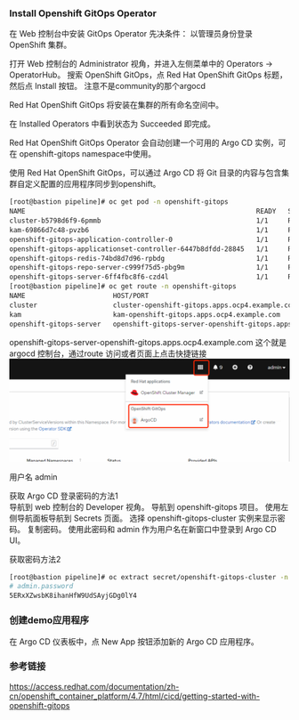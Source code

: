 

### Install Openshift GitOps Operator 
在 Web 控制台中安装 GitOps Operator
先决条件： 以管理员身份登录 OpenShift 集群。

打开 Web 控制台的 Administrator 视角，并进入左侧菜单中的 Operators → OperatorHub。
搜索 OpenShift GitOps，点 Red Hat OpenShift GitOps 标题，然后点 Install 按钮。
注意不是community的那个argocd  

Red Hat OpenShift GitOps 将安装在集群的所有命名空间中。

在 Installed Operators 中看到状态为 Succeeded 即完成。  

Red Hat OpenShift GitOps Operator 会自动创建一个可用的 Argo CD 实例，可在 openshift-gitops namespace中使用。

使用 Red Hat OpenShift GitOps，可以通过 Argo CD 将 Git 目录的内容与包含集群自定义配置的应用程序同步到openshift。

```bash
[root@bastion pipeline]# oc get pod -n openshift-gitops 
NAME                                                          READY   STATUS    RESTARTS   AGE
cluster-b5798d6f9-6pmmb                                       1/1     Running   0          5m1s
kam-69866d7c48-pvzb6                                          1/1     Running   0          4m59s
openshift-gitops-application-controller-0                     1/1     Running   0          4m59s
openshift-gitops-applicationset-controller-6447b8dfdd-28845   1/1     Running   0          4m59s
openshift-gitops-redis-74bd8d7d96-rpbdg                       1/1     Running   0          4m59s
openshift-gitops-repo-server-c999f75d5-pbg9m                  1/1     Running   0          4m59s
openshift-gitops-server-6ff4fbc8f6-czd4l                      1/1     Running   0          4m59s
[root@bastion pipeline]# oc get route -n openshift-gitops 
NAME                      HOST/PORT                                                        PATH   SERVICES                  PORT    TERMINATION            WILDCARD
cluster                   cluster-openshift-gitops.apps.ocp4.example.com                          cluster                   8080    reencrypt/Allow        None
kam                       kam-openshift-gitops.apps.ocp4.example.com                              kam                       8443    passthrough/None       None
openshift-gitops-server   openshift-gitops-server-openshift-gitops.apps.ocp4.example.com          openshift-gitops-server   https   passthrough/Redirect   None
```

openshift-gitops-server-openshift-gitops.apps.ocp4.example.com
这个就是 argocd 控制台，通过route 访问或者页面上点击快捷链接
![argocd-click](../images/DevOps/argocd-click.png)

用户名 admin  

获取 Argo CD 登录密码的方法1  
导航到 web 控制台的 Developer 视角。
导航到 openshift-gitops 项目。
使用左侧导航面板导航到 Secrets 页面。
选择 openshift-gitops-cluster 实例来显示密码。
复制密码。
使用此密码和 admin 作为用户名在新窗口中登录到 Argo CD UI。

获取密码方法2
```bash
[root@bastion pipeline]# oc extract secret/openshift-gitops-cluster -n openshift-gitops --to=-
# admin.password
5ERxXZwsbK8ihanHfW9UdSAyjGDg0lY4

```

### 创建demo应用程序
在 Argo CD 仪表板中，点 New App 按钮添加新的 Argo CD 应用程序。






### 参考链接  
https://access.redhat.com/documentation/zh-cn/openshift_container_platform/4.7/html/cicd/getting-started-with-openshift-gitops